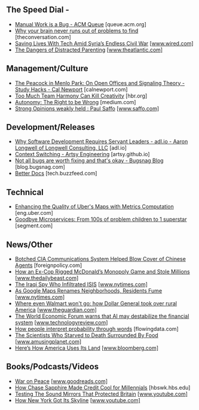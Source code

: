 

## The Speed Dial - 
* [Manual Work is a Bug - ACM Queue](https://queue.acm.org/detail.cfm?id=3197520) [queue.acm.org]
* [Why your brain never runs out of problems to find](https://theconversation.com/why-your-brain-never-runs-out-of-problems-to-find-98990) [theconversation.com]
* [Saving Lives With Tech Amid Syria’s Endless Civil War](https://www.wired.com/story/syria-civil-war-hala-sentry/) [www.wired.com]
* [The Dangers of Distracted Parenting](https://www.theatlantic.com/magazine/archive/2018/07/the-dangers-of-distracted-parenting/561752/) [www.theatlantic.com]


## Management/Culture
* [The Peacock in Menlo Park: On Open Offices and Signaling Theory - Study Hacks - Cal Newport](http://calnewport.com/blog/2018/07/19/the-peacock-in-menlo-park-on-open-offices-and-signaling-theory/) [calnewport.com]
* [Too Much Team Harmony Can Kill Creativity](https://hbr.org/2018/06/too-much-team-harmony-can-kill-creativity) [hbr.org]
* [Autonomy: The Right to be Wrong](https://medium.com/@ard_adam/autonomy-youre-doing-it-wrong-b1eda593d726) [medium.com]
* [Strong Opinions weakly held : Paul Saffo](https://www.saffo.com/02008/07/26/strong-opinions-weakly-held/) [www.saffo.com]


## Development/Releases
* [Why Software Development Requires Servant Leaders - adl.io - Aaron Longwell of Longwell Consulting, LLC](https://adl.io/essays/why-software-development-requires-servant-leaders/) [adl.io]
* [Context Switching - Artsy Engineering](http://artsy.github.io/blog/2018/08/10/On-Context-Switching/) [artsy.github.io]
* [Not all bugs are worth fixing and that's okay  -  Bugsnag Blog](https://blog.bugsnag.com/application-stability-monitoring/) [blog.bugsnag.com]
* [Better Docs](https://tech.buzzfeed.com/better-docs-8fccb8ebd6a4) [tech.buzzfeed.com]


## Technical
* [Enhancing the Quality of Uber's Maps with Metrics Computation](https://eng.uber.com/maps-metrics-computation/) [eng.uber.com]
* [Goodbye Microservices: From 100s of problem children to 1 superstar](https://segment.com/blog/goodbye-microservices/) [segment.com]


## News/Other
* [Botched CIA Communications System Helped Blow Cover of Chinese Agents](https://foreignpolicy.com/2018/08/15/botched-cia-communications-system-helped-blow-cover-chinese-agents-intelligence/) [foreignpolicy.com]
* [How an Ex-Cop Rigged McDonald’s Monopoly Game and Stole Millions](https://www.thedailybeast.com/how-an-ex-cop-rigged-mcdonalds-monopoly-game-and-stole-millions) [www.thedailybeast.com]
* [The Iraqi Spy Who Infiltrated ISIS](https://www.nytimes.com/2018/08/12/world/middleeast/iraqi-spy-isis.html) [www.nytimes.com]
* [As Google Maps Renames Neighborhoods, Residents Fume](https://www.nytimes.com/2018/08/02/technology/google-maps-neighborhood-names.html) [www.nytimes.com]
* [Where even Walmart won't go: how Dollar General took over rural America](https://www.theguardian.com/business/2018/aug/13/dollar-general-walmart-buhler-haven-kansas) [www.theguardian.com]
* [The World Economic Forum warns that AI may destabilize the financial system](https://www.technologyreview.com/s/611890/the-world-economic-forum-warns-that-ai-may-destabilize-the-financial-system/) [www.technologyreview.com]
* [How people interpret probability through words](https://flowingdata.com/2018/07/06/how-people-interpret-probability-through-words/) [flowingdata.com]
* [The Scientists Who Starved to Death Surrounded By Food](https://www.amusingplanet.com/2018/08/the-scientists-who-starved-to-death.html) [www.amusingplanet.com]
* [Here’s How America Uses Its Land](https://www.bloomberg.com/graphics/2018-us-land-use/) [www.bloomberg.com]


## Books/Podcasts/Videos
* [War on Peace](https://www.goodreads.com/book/show/37564532-war-on-peace) [www.goodreads.com]
* [How Chase Sapphire Made Credit Cool for Millennials](https://hbswk.hbs.edu/item/how-chase-sapphire-made-credit-cool-for-millennials) [hbswk.hbs.edu]
* [Testing The Sound Mirrors That Protected Britain](https://www.youtube.com/watch?v=04F5osXK4vw) [www.youtube.com]
* [How New York Got Its Skyline](https://www.youtube.com/watch?v=lGroIrQmwyw&feature=share) [www.youtube.com]
